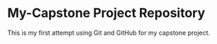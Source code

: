 # My-Capstone Project Repository

This is my first attempt using Git and GitHub
for my capstone project.
